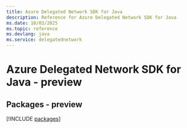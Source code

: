 ```yaml
---
title: Azure Delegated Network SDK for Java
description: Reference for Azure Delegated Network SDK for Java
ms.date: 10/03/2025
ms.topic: reference
ms.devlang: java
ms.service: delegatednetwork
---
```

# Azure Delegated Network SDK for Java - preview
## Packages - preview
[!INCLUDE [packages](delegated-network-index.md)]